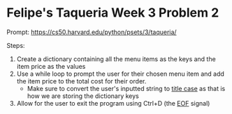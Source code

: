 # Felipe's Taqueria Week 3 Problem 2

Prompt:
https://cs50.harvard.edu/python/psets/3/taqueria/

Steps:
1) Create a dictionary containing all the menu items as the keys and the item price as the values
2) Use a while loop to prompt the user for their chosen menu item and add the item price to the total cost for their order.
    - Make sure to convert the user's inputted string to [title case](https://docs.python.org/3/library/stdtypes.html#str.title) as that is how we are storing the dictionary keys
3) Allow for the user to exit the program using Ctrl+D (the [EOF](https://docs.python.org/3/library/exceptions.html#EOFError) signal)
